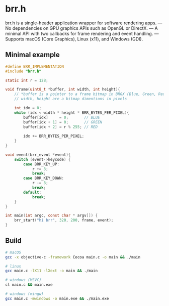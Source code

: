 # brr.h

brr.h is a single-header application wrapper for software rendering apps. 
— No dependencies on GPU graphics APIs such as OpenGL or DirectX.
— A minimal API with two callbacks for frame rendering and event handling.
— Supports macOS (Core Graphics), Linux (x11), and Windows (GDI). 


## Minimal example

```c
#define BRR_IMPLEMENTATION
#include "brr.h"

static int r = 128;

void frame(uint8_t *buffer, int width, int height){
    // *buffer is a pointer to a frame bitmap in BRGX (Blue, Green, Red, _)
    // width, height are a bitmap dimentions in pixels

    int idx = 0;
    while (idx < width * height * BRR_BYTES_PER_PIXEL){
        buffer[idx]     = 0;       // BLUE
        buffer[idx + 1] = 0;       // GREEN
        buffer[idx + 2] = r % 255; // RED
        
        idx += BRR_BYTES_PER_PIXEL;
    }
}

void event(brr_event *event){
    switch (event->keycode) {
        case BRR_KEY_UP:
            r += 3;
            break;
        case BRR_KEY_DOWN:
            r -= 3;
            break;
        default:
            break;
    }
}

int main(int argc, const char * argv[]) {
    brr_start("hi brr", 320, 200, frame, event);
}

```

## Build 
```bash
# macOS
gcc -x objective-c -framework Cocoa main.c -o main && ./main

# linux
gcc main.c -lX11 -lXext -o main && ./main

# windows (MSVC)
cl main.c && main.exe

# windows (mingw)
gcc main.c -mwindows -o main.exe && ./main.exe
```
